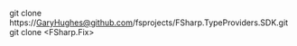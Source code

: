 
git clone https://GaryHughes@github.com/fsprojects/FSharp.TypeProviders.SDK.git
git clone <FSharp.Fix>